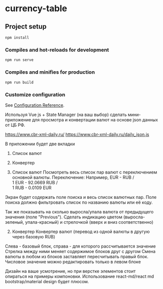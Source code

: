 # currency-table

## Project setup
```
npm install
```

### Compiles and hot-reloads for development
```
npm run serve
```

### Compiles and minifies for production
```
npm run build
```

### Customize configuration
See [Configuration Reference](https://cli.vuejs.org/config/).


Используя Vue js + State Manager (на ваш выбор) сделать мини-приложение для просмотра и конвертации валют на основе json данных от ЦБ РФ.

https://www.cbr-xml-daily.ru/
https://www.cbr-xml-daily.ru/daily_json.js

В приложении будет две вкладки
1. Список валют
2. Конвертер

1. Список валют
   Посмотреть весь список пар валют с переключением основной валюты.
   Переключение:
   Например, EUR - RUB
   /\
   1 EUR - 92.0669 RUB
   /\
   1 RUB - 0.0109 EUR

Экран будет содержать поле поиска и весь список валютных пар. Поле поиска должно фильтровать список по названию валюты или её коду.

Так же показывать на сколько выросла/упала валюта от предыдущего значения (поле "Previous"). Сделать индикацию цветом (выросла-зеленый, упала-красный) и стрелочкой (вверх и вниз соответственно)

2. Конвертер
   Конвертер валют (перевод из одной валюты в другую через базовую RUB)

Слева - базовый блок, справа - для которого рассчитывается значение
Стрелка между ними меняет содержимое блоков друг с другом
Смена валюты в любом из блоков заставляет пересчитывать правый блок. Числовое значение можно редактировать только в левом блоке

Дизайн на ваше усмотрение, но при верстке элементов стоит опираться на примеры компоновки. Использование react-md/react md bootstrap/material design будет плюсом.
